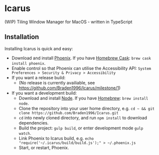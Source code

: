 # Icarus
(WIP) Tiling Window Manager for MacOS - written in TypeScript

## Installation
Installing Icarus is quick and easy:

- Download and install [Phoenix](https://github.com/kasper/phoenix). If you have [Homebrew Cask](https://caskroom.github.io/): `brew cask install phoenix`.
- Enable control so that Phoenix can utilise the Accessibility API: `System Preferences > Security & Privacy > Accessibility`
- If you want a release build:
  - (No release is currently availiable, see https://github.com/Braden1996/Icarus/milestone/1)
- If you want a development build:
  - Download and install [Node](https://nodejs.org/). If you have [Homebrew](https://brew.sh/): `brew install node`.
  - Clone the repository into your user home directory, e.g. `cd ~ && git clone https://github.com/Braden1996/Icarus.git`
  - `cd` into newly cloned directory, and run `npm install` to download dependencies.
  - Build the project: `gulp build`, or enter development mode `gulp watch`.
  - Link Phoenix to Icarus build, e.g. `echo "require('~/.icarus/build/build.js');" > ~/.phoenix.js`
  - Start, or restart, Phoenix.
